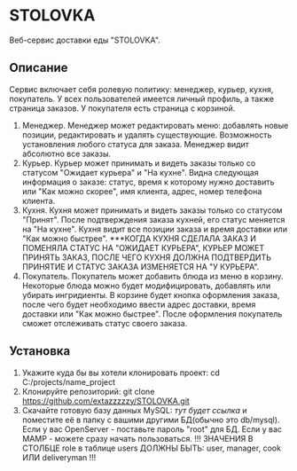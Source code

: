 # STOLOVKA
Веб-сервис доставки еды "STOLOVKA". 
## Описание
Сервис включает себя ролевую политику: менеджер, курьер, кухня, покупатель. У всех пользователей имеется личный профиль, а также страница заказов. У покупателя есть страница с корзиной.
1) Менеджер. Менеджер может редактировать меню: добавлять новые позиции, редактировать и удалять существующие. Возможность установления любого статуса для заказа.  Менеджер видит абсолютно все заказы.
2) Курьер. Курьер может принимать и видеть заказы только со статусом "Ожидает курьера" и "На кухне". Видна следующая информация о заказе: статус, время к которому нужно доставить или "Как можно скорее", имя клиента, адрес, номер телефона клиента.
3) Кухня. Кухня может принимать и видеть заказы только со статусом "Принят". После подтверждения заказа кухней, его статус меняется на "На кухне". Кухня видит все позиции заказа и время доставки или "Как можно быстрее".
***КОГДА КУХНЯ СДЕЛАЛА ЗАКАЗ И ПОМЕНЯЛА СТАТУС НА "ОЖИДАЕТ КУРЬЕРА", КУРЬЕР МОЖЕТ ПРИНЯТЬ ЗАКАЗ, ПОСЛЕ ЧЕГО КУХНЯ ДОЛЖНА ПОДТВЕРДИТЬ ПРИНЯТИЕ И СТАТУС ЗАКАЗА ИЗМЕНЯЕТСЯ НА "У КУРЬЕРА".
4) Покупатель. Покупатель может добавить блюда из меню в корзину. Некоторые блюда можно будет модифицировать, добавлять или убирать ингридиенты. В корзине будет кнопка оформления заказа, после чего будет необходимо ввести адрес доставки, время доставки или "Как можно быстрее". После оформления покупатель сможет отслеживать статус своего заказа.
## Установка
1) Укажите куда бы вы хотели клонировать проект: cd C:/projects/name_project
2) Клонируйте репозиторий: git clone https://github.com/extazzzzzy/STOLOVKA.git
3) Скачайте готовую базу данных MySQL: *тут будет ссылка* и поместите её в папку с вашими другими БД(обычно это db/mysql). Если у вас OpenServer - поставьте пароль "root" для БД. Если у вас MAMP - можете сразу начать пользоваться.
!!! ЗНАЧЕНИЯ В СТОЛБЦЕ role в таблице users ДОЛЖНЫ БЫТЬ: user, manager, cook ИЛИ deliveryman !!!
